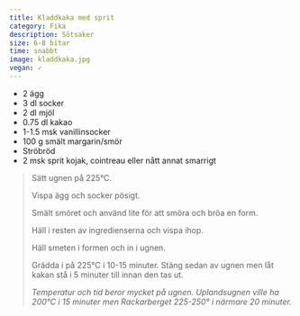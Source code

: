```yaml
---
title: Kladdkaka med sprit
category: Fika
description: Sötsaker
size: 6-8 bitar
time: snabbt
image: kladdkaka.jpg
vegan: ✓
---
```


- 2 ägg
- 3 dl socker
- 2 dl mjöl
- 0.75 dl kakao
- 1-1.5 msk vanillinsocker
- 100 g smält margarin/smör
- Ströbröd
- 2 msk sprit kojak, cointreau eller nått annat smarrigt

> Sätt ugnen på 225°C.
> 
> Vispa ägg och socker pösigt.
> 
> Smält smöret och använd lite för att smöra och bröa en form.
> 
> Häll i resten av ingredienserna och vispa ihop.
> 
> Häll smeten i formen och in i ugnen.
> 
> Grädda i på 225°C i 10-15 minuter. Stäng sedan av ugnen men låt kakan stå i 5 minuter till innan den tas ut.
>
> _Temperatur och tid beror mycket på ugnen. Uplandsugnen ville ha 200°C i 15 minuter men Rackarberget 225-250° i närmare 20 minuter._
